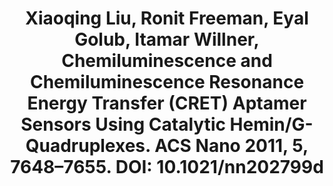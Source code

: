 ---
layout: publication
title: "Xiaoqing Liu, Ronit Freeman, Eyal Golub, Itamar Willner, Chemiluminescence and Chemiluminescence Resonance Energy Transfer (CRET) Aptamer Sensors Using Catalytic Hemin/G-Quadruplexes. ACS Nano 2011, 5, 7648–7655. DOI: 10.1021/nn202799d"
---